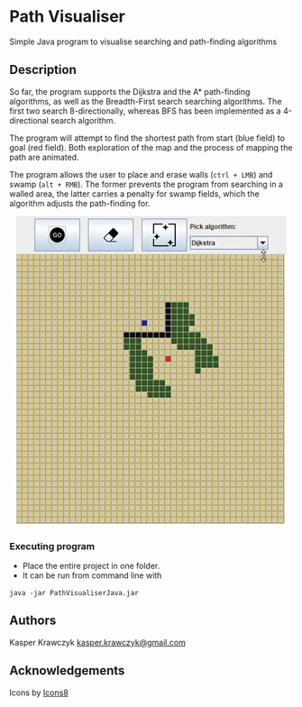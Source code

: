  
 # Path Visualiser

Simple Java program to visualise searching and path-finding algorithms

## Description

So far, the program supports the Dijkstra and the A* path-finding algorithms, as well as the Breadth-First search searching algorithms.
The first two search 8-directionally, whereas BFS has been implemented as a 4-directional search algorithm.

The program will attempt to find the shortest path from start (blue field) to goal (red field). Both exploration of the map and the process of mapping the path are animated.

The program allows the user to place and erase walls (```ctrl + LMB```) and swamp (```alt + RMB```). The former prevents the program from searching in a walled area, the latter carries a penalty for swamp fields, which the algorithm adjusts the path-finding for.

<p align="center">
  <img src="PathVisAStar.gif" alt="showcase gif" />
</p>

### Executing program

* Place the entire project in one folder.
* It can be run from command line with
```
java -jar PathVisualiserJava.jar
```

## Authors

Kasper Krawczyk
[kasper.krawczyk@gmail.com](kasper.krawczyk@gmail.com)

## Acknowledgements

Icons by <a target="_blank" href="https://icons8.com">Icons8</a>
